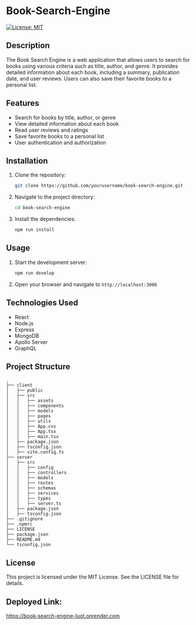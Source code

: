 # Book-Search-Engine
[![License: MIT](https://img.shields.io/badge/License-MIT-yellow.svg)](https://opensource.org/licenses/MIT)


## Description
The Book Search Engine is a web application that allows users to search for books using various criteria such as title, author, and genre. It provides detailed information about each book, including a summary, publication date, and user reviews. Users can also save their favorite books to a personal list.

## Features
- Search for books by title, author, or genre
- View detailed information about each book
- Read user reviews and ratings
- Save favorite books to a personal list
- User authentication and authorization

## Installation
1. Clone the repository:
   ```bash
   git clone https://github.com/yourusername/book-search-engine.git
   ```
2. Navigate to the project directory:
   ```bash
   cd book-search-engine
   ```
3. Install the dependencies:
   ```bash
   npm run install
   ```

## Usage
1. Start the development server:
   ```bash
   npm run develop
   ```
2. Open your browser and navigate to `http://localhost:3000`

## Technologies Used
- React
- Node.js
- Express
- MongoDB
- Apollo Server
- GraphQL

## Project Structure
```
.
├── client
│   ├── public
│   ├── src
│   │   ├── assets
│   │   ├── components
│   │   ├── models
│   │   ├── pages
│   │   ├── utils
│   │   ├── App.css
│   │   ├── App.tsx
│   │   ├── main.tsx
│   ├── package.json
│   ├── tsconfig.json
│   ├── vite.config.ts
├── server
│   ├── src
│   │   ├── config
│   │   ├── controllers
│   │   ├── models
│   │   ├── routes
│   │   ├── schemas
│   │   ├── services
│   │   ├── types
│   │   ├── server.ts
│   ├── package.json
│   ├── tsconfig.json
├── .gitignore
├── .npmrc
├── LICENSE
├── package.json
├── README.md
└── tsconfig.json
```

## License
This project is licensed under the MIT License. See the LICENSE file for details.

## Deployed Link:
https://book-search-engine-luot.onrender.com